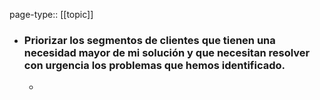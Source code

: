 page-type:: [[topic]]
- ### Priorizar los segmentos de clientes que tienen una necesidad mayor de mi solución y que necesitan resolver con urgencia los problemas que hemos identificado.
  - 


